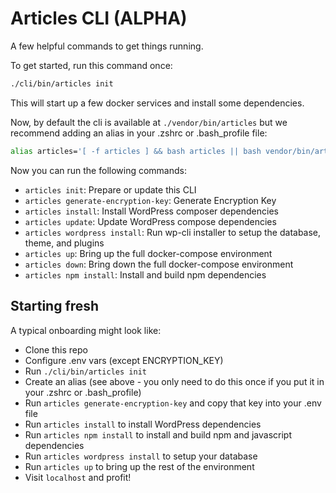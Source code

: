 # Articles CLI (ALPHA)

A few helpful commands to get things running.

To get started, run this command once:

```sh
./cli/bin/articles init
```

This will start up a few docker services and install some dependencies.

Now, by default the cli is available at `./vendor/bin/articles` but we recommend 
adding an alias in your .zshrc or .bash_profile file:

```sh
alias articles='[ -f articles ] && bash articles || bash vendor/bin/articles'
```

Now you can run the following commands:

- `articles init`: Prepare or update this CLI
- `articles generate-encryption-key`: Generate Encryption Key
- `articles install`: Install WordPress composer dependencies
- `articles update`: Update WordPress compose dependencies
- `articles wordpress install`: Run wp-cli installer to setup the database, theme, and plugins
- `articles up`: Bring up the full docker-compose environment
- `articles down`: Bring down the full docker-compose environment
- `articles npm install`: Install and build npm dependencies

## Starting fresh

A typical onboarding might look like:

- Clone this repo
- Configure .env vars (except ENCRYPTION_KEY)
- Run `./cli/bin/articles init`
- Create an alias (see above - you only need to do this once if you put it in your .zshrc or .bash_profile)
- Run `articles generate-encryption-key` and copy that key into your .env file
- Run `articles install` to install WordPress dependencies
- Run `articles npm install` to install and build npm and javascript dependencies
- Run `articles wordpress install` to setup your database
- Run `articles up` to bring up the rest of the environment
- Visit `localhost` and profit!